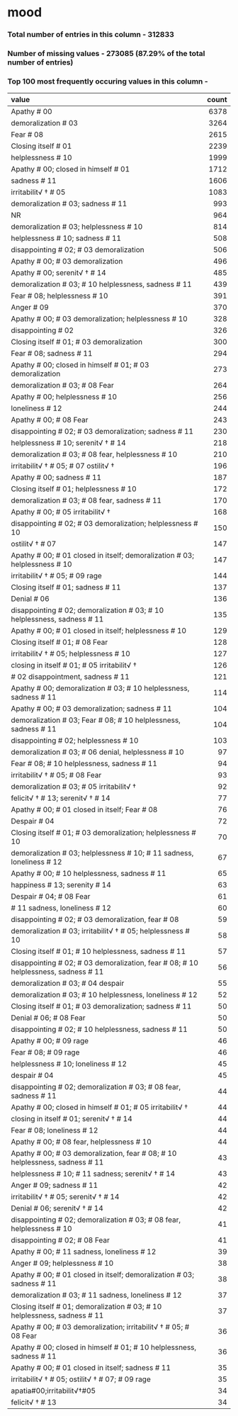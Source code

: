 
# mood

### Total number of entries in this column - 312833

### Number of missing values - 273085 (87.29% of the total number of entries)

### Top 100 most frequently occuring values in this column -

| value                                                                               |   count |
|:------------------------------------------------------------------------------------|--------:|
| Apathy # 00                                                                         |    6378 |
| demoralization # 03                                                                 |    3264 |
| Fear # 08                                                                           |    2615 |
| Closing itself # 01                                                                 |    2239 |
| helplessness # 10                                                                   |    1999 |
| Apathy # 00; closed in himself # 01                                                 |    1712 |
| sadness # 11                                                                        |    1606 |
| irritabilit√ † # 05                                                                 |    1083 |
| demoralization # 03; sadness # 11                                                   |     993 |
| NR                                                                                  |     964 |
| demoralization # 03; helplessness # 10                                              |     814 |
| helplessness # 10; sadness # 11                                                     |     508 |
| disappointing # 02; # 03 demoralization                                             |     506 |
| Apathy # 00; # 03 demoralization                                                    |     496 |
| Apathy # 00; serenit√ † # 14                                                        |     485 |
| demoralization # 03; # 10 helplessness, sadness # 11                                |     439 |
| Fear # 08; helplessness # 10                                                        |     391 |
| Anger # 09                                                                          |     370 |
| Apathy # 00; # 03 demoralization; helplessness # 10                                 |     328 |
| disappointing # 02                                                                  |     326 |
| Closing itself # 01; # 03 demoralization                                            |     300 |
| Fear # 08; sadness # 11                                                             |     294 |
| Apathy # 00; closed in himself # 01; # 03 demoralization                            |     273 |
| demoralization # 03; # 08 Fear                                                      |     264 |
| Apathy # 00; helplessness # 10                                                      |     256 |
| loneliness # 12                                                                     |     244 |
| Apathy # 00; # 08 Fear                                                              |     243 |
| disappointing # 02; # 03 demoralization; sadness # 11                               |     230 |
| helplessness # 10; serenit√ † # 14                                                  |     218 |
| demoralization # 03; # 08 fear, helplessness # 10                                   |     210 |
| irritabilit√ † # 05; # 07 ostilit√ †                                                |     196 |
| Apathy # 00; sadness # 11                                                           |     187 |
| Closing itself # 01; helplessness # 10                                              |     172 |
| demoralization # 03; # 08 fear, sadness # 11                                        |     170 |
| Apathy # 00; # 05 irritabilit√ †                                                    |     168 |
| disappointing # 02; # 03 demoralization; helplessness # 10                          |     150 |
| ostilit√ † # 07                                                                     |     147 |
| Apathy # 00; # 01 closed in itself; demoralization # 03; helplessness # 10          |     147 |
| irritabilit√ † # 05; # 09 rage                                                      |     144 |
| Closing itself # 01; sadness # 11                                                   |     137 |
| Denial # 06                                                                         |     136 |
| disappointing # 02; demoralization # 03; # 10 helplessness, sadness # 11            |     135 |
| Apathy # 00; # 01 closed in itself; helplessness # 10                               |     129 |
| Closing itself # 01; # 08 Fear                                                      |     128 |
| irritabilit√ † # 05; helplessness # 10                                              |     127 |
| closing in itself # 01; # 05 irritabilit√ †                                         |     126 |
| # 02 disappointment, sadness # 11                                                   |     121 |
| Apathy # 00; demoralization # 03; # 10 helplessness, sadness # 11                   |     114 |
| Apathy # 00; # 03 demoralization; sadness # 11                                      |     104 |
| demoralization # 03; Fear # 08; # 10 helplessness, sadness # 11                     |     104 |
| disappointing # 02; helplessness # 10                                               |     103 |
| demoralization # 03; # 06 denial, helplessness # 10                                 |      97 |
| Fear # 08; # 10 helplessness, sadness # 11                                          |      94 |
| irritabilit√ † # 05; # 08 Fear                                                      |      93 |
| demoralization # 03; # 05 irritabilit√ †                                            |      92 |
| felicit√ † # 13; serenit√ † # 14                                                    |      77 |
| Apathy # 00; # 01 closed in itself; Fear # 08                                       |      76 |
| Despair # 04                                                                        |      72 |
| Closing itself # 01; # 03 demoralization; helplessness # 10                         |      70 |
| demoralization # 03; helplessness # 10; # 11 sadness, loneliness # 12               |      67 |
| Apathy # 00; # 10 helplessness, sadness # 11                                        |      65 |
| happiness # 13; serenity # 14                                                       |      63 |
| Despair # 04; # 08 Fear                                                             |      61 |
| # 11 sadness, loneliness # 12                                                       |      60 |
| disappointing # 02; # 03 demoralization, fear # 08                                  |      59 |
| demoralization # 03; irritabilit√ † # 05; helplessness # 10                         |      58 |
| Closing itself # 01; # 10 helplessness, sadness # 11                                |      57 |
| disappointing # 02; # 03 demoralization, fear # 08; # 10 helplessness, sadness # 11 |      56 |
| demoralization # 03; # 04 despair                                                   |      55 |
| demoralization # 03; # 10 helplessness, loneliness # 12                             |      52 |
| Closing itself # 01; # 03 demoralization; sadness # 11                              |      50 |
| Denial # 06; # 08 Fear                                                              |      50 |
| disappointing # 02; # 10 helplessness, sadness # 11                                 |      50 |
| Apathy # 00; # 09 rage                                                              |      46 |
| Fear # 08; # 09 rage                                                                |      46 |
| helplessness # 10; loneliness # 12                                                  |      45 |
| despair # 04                                                                        |      45 |
| disappointing # 02; demoralization # 03; # 08 fear, sadness # 11                    |      44 |
| Apathy # 00; closed in himself # 01; # 05 irritabilit√ †                            |      44 |
| closing in itself # 01; serenit√ † # 14                                             |      44 |
| Fear # 08; loneliness # 12                                                          |      44 |
| Apathy # 00; # 08 fear, helplessness # 10                                           |      44 |
| Apathy # 00; # 03 demoralization, fear # 08; # 10 helplessness, sadness # 11        |      43 |
| helplessness # 10; # 11 sadness; serenit√ † # 14                                    |      43 |
| Anger # 09; sadness # 11                                                            |      42 |
| irritabilit√ † # 05; serenit√ † # 14                                                |      42 |
| Denial # 06; serenit√ † # 14                                                        |      42 |
| disappointing # 02; demoralization # 03; # 08 fear, helplessness # 10               |      41 |
| disappointing # 02; # 08 Fear                                                       |      41 |
| Apathy # 00; # 11 sadness, loneliness # 12                                          |      39 |
| Anger # 09; helplessness # 10                                                       |      38 |
| Apathy # 00; # 01 closed in itself; demoralization # 03; sadness # 11               |      38 |
| demoralization # 03; # 11 sadness, loneliness # 12                                  |      37 |
| Closing itself # 01; demoralization # 03; # 10 helplessness, sadness # 11           |      37 |
| Apathy # 00; # 03 demoralization; irritabilit√ † # 05; # 08 Fear                    |      36 |
| Apathy # 00; closed in himself # 01; # 10 helplessness, sadness # 11                |      36 |
| Apathy # 00; # 01 closed in itself; sadness # 11                                    |      35 |
| irritabilit√ † # 05; ostilit√ † # 07; # 09 rage                                     |      35 |
| apatia#00;irritabilit√†#05                                                          |      34 |
| felicit√ † # 13                                                                     |      34 |
